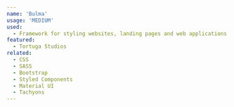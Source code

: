 ```yaml
---
name: 'Bulma'
usage: 'MEDIUM'
used:
  - Framework for styling websites, landing pages and web applications
featured:
  - Tortuga Studios
related:
  - CSS
  - SASS
  - Bootstrap
  - Styled Components
  - Material UI
  - Tachyons
---
```

